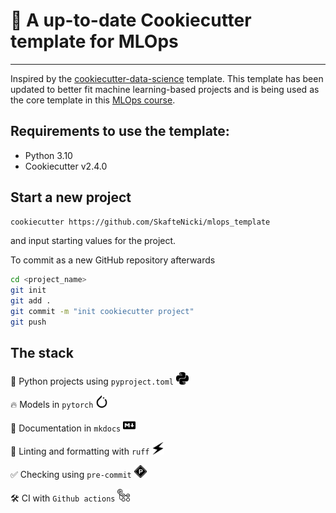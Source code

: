 # 🍪 A up-to-date Cookiecutter template for MLOps

---

Inspired by the [cookiecutter-data-science](https://github.com/drivendata/cookiecutter-data-science) template. This
template has been updated to better fit machine learning-based projects and is being used as the core template in
this [MLOps course](https://github.com/SkafteNicki/dtu_mlops).

## Requirements to use the template:

* Python 3.10
* Cookiecutter v2.4.0

## Start a new project

```bash
cookiecutter https://github.com/SkafteNicki/mlops_template
```

and input starting values for the project.

To commit as a new GitHub repository afterwards

```bash
cd <project_name>
git init
git add .
git commit -m "init cookiecutter project"
git push
```

## The stack

🐍 Python projects using `pyproject.toml` <img src="icons/python.svg" width="20" height="20">

🔥 Models in `pytorch` <img src="icons/pytorch.svg" width="20" height="20">

📄 Documentation in `mkdocs` <img src="icons/markdown.svg" width="20" height="20">

👕 Linting and formatting with `ruff` <img src="icons/ruff.svg" width="20" height="20">

✅ Checking using `pre-commit` <img src="icons/precommit.svg" width="20" height="20">

🛠️ CI with `Github actions` <img src="icons/githubactions.svg" width="20" height="20">
